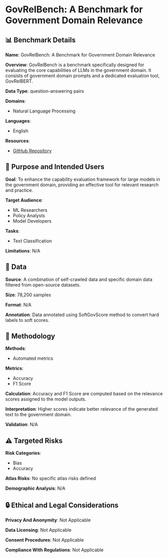 # GovRelBench: A Benchmark for Government Domain Relevance

## 📊 Benchmark Details

**Name**: GovRelBench: A Benchmark for Government Domain Relevance

**Overview**: GovRelBench is a benchmark specifically designed for evaluating the core capabilities of LLMs in the government domain. It consists of government domain prompts and a dedicated evaluation tool, GovRelBERT.

**Data Type**: question-answering pairs

**Domains**:
- Natural Language Processing

**Languages**:
- English

**Resources**:
- [GitHub Repository](https://github.com/pan-xi/GovRelBench)

## 🎯 Purpose and Intended Users

**Goal**: To enhance the capability evaluation framework for large models in the government domain, providing an effective tool for relevant research and practice.

**Target Audience**:
- ML Researchers
- Policy Analysts
- Model Developers

**Tasks**:
- Text Classification

**Limitations**: N/A

## 💾 Data

**Source**: A combination of self-crawled data and specific domain data filtered from open-source datasets.

**Size**: 78,200 samples

**Format**: N/A

**Annotation**: Data annotated using SoftGovScore method to convert hard labels to soft scores.

## 🔬 Methodology

**Methods**:
- Automated metrics

**Metrics**:
- Accuracy
- F1 Score

**Calculation**: Accuracy and F1 Score are computed based on the relevance scores assigned to the model outputs.

**Interpretation**: Higher scores indicate better relevance of the generated text to the government domain.

**Validation**: N/A

## ⚠️ Targeted Risks

**Risk Categories**:
- Bias
- Accuracy

**Atlas Risks**:
No specific atlas risks defined

**Demographic Analysis**: N/A

## 🔒 Ethical and Legal Considerations

**Privacy And Anonymity**: Not Applicable

**Data Licensing**: Not Applicable

**Consent Procedures**: Not Applicable

**Compliance With Regulations**: Not Applicable
